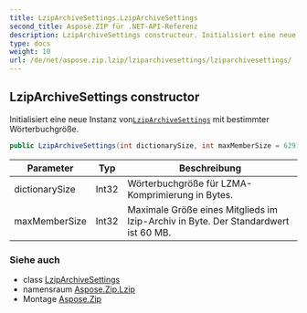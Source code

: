 ```yaml
---
title: LzipArchiveSettings.LzipArchiveSettings
second_title: Aspose.ZIP für .NET-API-Referenz
description: LzipArchiveSettings constructeur. Initialisiert eine neue Instanz vonLzipArchiveSettings mit bestimmter Wörterbuchgröße.
type: docs
weight: 10
url: /de/net/aspose.zip.lzip/lziparchivesettings/lziparchivesettings/
---
```

## LzipArchiveSettings constructor

Initialisiert eine neue Instanz von[`LzipArchiveSettings`](../) mit bestimmter Wörterbuchgröße.

```csharp
public LzipArchiveSettings(int dictionarySize, int maxMemberSize = 62914560)
```

| Parameter | Typ | Beschreibung |
| --- | --- | --- |
| dictionarySize | Int32 | Wörterbuchgröße für LZMA-Komprimierung in Bytes. |
| maxMemberSize | Int32 | Maximale Größe eines Mitglieds im lzip-Archiv in Byte. Der Standardwert ist 60 MB. |

### Siehe auch

* class [LzipArchiveSettings](../)
* namensraum [Aspose.Zip.Lzip](../../lziparchivesettings/)
* Montage [Aspose.Zip](../../../)



